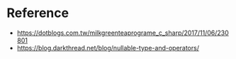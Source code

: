 # Reference
- https://dotblogs.com.tw/milkgreenteaprograme_c_sharp/2017/11/06/230801
- https://blog.darkthread.net/blog/nullable-type-and-operators/
